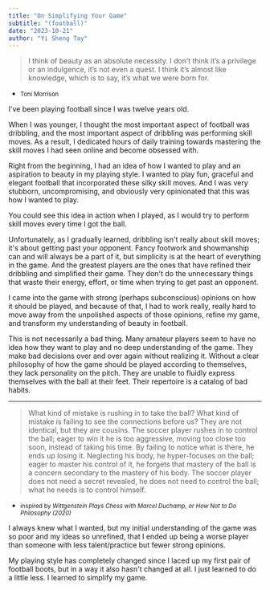 ```yaml
---
title: "On Simplifying Your Game"
subtitle: "(football)"
date: "2023-10-21"
author: "Yi Sheng Tay"
---
```


> I think of beauty as an absolute necessity. I don’t think it’s a privilege or an indulgence, it’s not even a quest. I think it’s almost like knowledge, which is to say, it’s what we were born for.    

- <small>Toni Morrison</small>

I've been playing football since I was twelve years old.

When I was younger, I thought the most important aspect of football was dribbling, and the most important aspect of dribbling was performing skill moves. As a result, I dedicated hours of daily training towards mastering the skill moves I had seen online and become obsessed with. 

Right from the beginning, I had an idea of how I wanted to play and an aspiration to beauty in my playing style. I wanted to play fun, graceful and elegant football that incorporated these silky skill moves. And I was very stubborn, uncompromising, and obviously very opinionated that this was how I wanted to play.

You could see this idea in action when I played, as I would try to perform skill moves every time I got the ball.

Unfortunately, as I gradually learned, dribbling isn't really about skill moves; it's about getting past your opponent. Fancy footwork and showmanship can and will always be a part of it, but simplicity is at the heart of everything in the game. And the greatest players are the ones that have refined their dribbling and simplified their game. They don't do the unnecessary things that waste their energy, effort, or time when trying to get past an opponent.

I came into the game with strong (perhaps subconscious) opinions on how it should be played, and because of that, I had to work really, really hard to move away from the unpolished aspects of those opinions, refine my game, and transform my understanding of beauty in football.

This is not necessarily a bad thing. Many amateur players seem to have no idea how they want to play and no deep understanding of the game. They make bad decisions over and over again without realizing it. Without a clear philosophy of how the game should be played according to themselves, they lack personality on the pitch. They are unable to fluidly express themselves with the ball at their feet. Their repertoire is a catalog of bad habits.

***

> What kind of mistake is rushing in to take the ball? What kind of mistake is failing to see the connections before us? They are not identical, but they are cousins. The soccer player rushes in to control the ball; eager to win it he is too aggressive, moving too close too soon, instead of taking his time. By failing to notice what is there, he ends up losing it. Neglecting his body, he hyper-focuses on the ball; eager to master his control of it, he forgets that mastery of the ball is a concern secondary to the mastery of his body. The soccer player does not need a secret revealed, he does not need to control the ball; what he needs is to control himself.

- <small>inspired by *Wittgenstein Plays Chess with Marcel Duchamp, or How Not to Do Philosophy (2020)*</small>

I always knew what I wanted, but my initial understanding of the game was so poor and my ideas so unrefined, that I ended up being a worse player than someone with less talent/practice but fewer strong opinions. 

My playing style has completely changed since I laced up my first pair of football boots, but in a way it also hasn't changed at all. I just learned to do a little less. I learned to simplify my game.